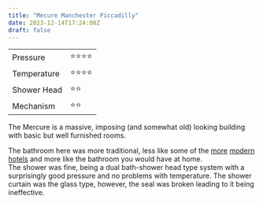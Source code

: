 ```yaml
---
title: "Mecure Manchester Piccadilly"
date: 2023-12-14T17:24:00Z
draft: false
---
```




|||
|-------------|----|
| Pressure    | ⭐⭐⭐⭐ |
| Temperature | ⭐⭐⭐⭐ |  
| Shower Head | ⭐⭐ |  
| Mechanism   | ⭐⭐ |

The Mercure is a massive, imposing (and somewhat old) looking building with basic but well furnished rooms.    

The bathroom here was more traditional, less like some of the [more](generator-london.md) [modern](yotel-shoreditch.md) [hotels](ibis-nottingham-centre.md) and more like the bathroom you would have at home.  
The shower was fine, being a dual bath-shower head type system with a surprisingly good pressure and no problems with temperature. The shower curtain was the glass type, however, the seal was broken leading to it being ineffective.
